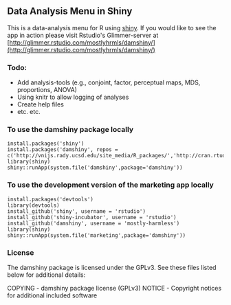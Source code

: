 ## Data Analysis Menu in Shiny

This is a data-analysis menu for R using [shiny](http://www.rstudio.com/shiny/). If you would like to see the app in action please visit Rstudio's Glimmer-server at [http://glimmer.rstudio.com/mostlyhrmls/damshiny/](http://glimmer.rstudio.com/mostlyhrmls/damshiny/)

### Todo:
- Add analysis-tools (e.g., conjoint, factor, perceptual maps, MDS, proportions, ANOVA)
- Using knitr to allow logging of analyses
- Create help files
- etc. etc.
		
### To use the damshiny package locally

	install.packages('shiny')
	install.packages('damshiny', repos = c('http://vnijs.rady.ucsd.edu/site_media/R_packages/','http://cran.rtudio.com'))
	library(shiny)
	shiny::runApp(system.file('damshiny',package='damshiny'))

### To use the development version of the marketing app locally

	install.packages('devtools')
	library(devtools)
	install_github('shiny', username = 'rstudio')
	install_github('shiny-incubator', username = 'rstudio')
	install_github('damshiny', username = 'mostly-harmless')
	library(shiny)
	shiny::runApp(system.file('marketing',package='damshiny'))

<!-- ### To use the development version of the finance app locally

	install.packages('devtools')
	library(devtools)
	install_github('shiny', username = 'rstudio')
	install_github('shiny-incubator', username = 'rstudio')
	install_github('damshiny', username = 'mostly-harmless')
	library(shiny)
	shiny::runApp(system.file('finance',package='damshiny'))

 -->
### License
The damshiny package is licensed under the GPLv3. See these files listed below for additional details:

COPYING - damshiny package license (GPLv3)
NOTICE - Copyright notices for additional included software

<!-- install.packages('devtools'); library(devtools)

Installing roxygen2 using install_github doesn't seem to work right now 1/3/2013
install_github('roxygen2')

install_github('damshiny')
library(damshiny)

When installed as a package use: shiny::runApp(system.file('rtut/damshiny/inst/damshiny', package='damshiny'))

Suggestions and input are very welcome. -->	
